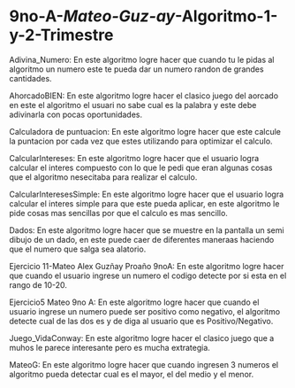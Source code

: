 # 9no-A-_Mateo-Guz-ay_-Algoritmo-1-y-2-Trimestre
Adivina_Numero: En este algoritmo logre hacer que cuando tu le pidas al algoritmo un numero este te pueda dar un numero randon de grandes cantidades.

AhorcadoBIEN: En este algoritmo logre hacer el clasico juego del aorcado en este el algoritmo el usuari no sabe cual es la palabra y este debe adivinarla con pocas oportunidades.

Calculadora de puntuacion: En este algoritmo logre hacer que este calcule la puntacion por cada vez que estes utilizando para optimizar el calculo.

CalcularIntereses:  En este algoritmo logre hacer que el usuario logra calcular el interes compuesto con lo que le pedi que eran algunas cosas que el algoritmo nesecitaba para realizar el calculo.

CalcularInteresesSimple: En este algoritmo logre hacer que el usuario logra calcular el interes simple para que este pueda aplicar, en este algoritmo le pide cosas mas sencillas por que el calculo es mas sencillo.

Dados: En este algoritmo logre hacer que se muestre en la pantalla un semi dibujo de un dado, en este puede caer de diferentes maneraas haciendo que el numero que salga sea alatorio.

Ejercicio 11-Mateo Alex Guzñay Proaño 9noA: En este algoritmo logre hacer que cuando el usuario ingrese un numero el codigo detecte por si esta en el rango de 10-20.

Ejercicio5 Mateo 9no A: En este algoritmo logre hacer que cuando el usuario ingrese un numero puede ser positivo como negativo, el algoritmo detecte cual de las dos es y de diga al usuario que es Positivo/Negativo.

Juego_VidaConway: En este algoritmo logre hacer el clasico juego que a muhos le parece interesante pero es mucha extrategia. 

MateoG: En este algoritmo logre hacer que cuando ingresen 3 numeros el algoritmo pueda detectar cual es el mayor, el del medio y el menor. 
